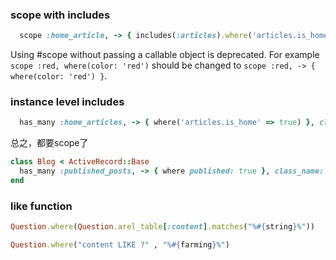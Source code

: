 ### scope with includes

```ruby
  scope :home_article, -> { includes(:articles).where('articles.is_home' => true) }
```

Using #scope without passing a callable object is deprecated. For example `scope :red, where(color: 'red')` should be changed to `scope :red, -> { where(color: 'red') }`.


### instance level includes

```ruby
  has_many :home_articles, -> { where('articles.is_home' => true) }, class_name: 'Article'
```

总之，都要scope了

```ruby
class Blog < ActiveRecord::Base
  has_many :published_posts, -> { where published: true }, class_name: 'Post'
end
```

### like function 

```ruby
Question.where(Question.arel_table[:content].matches("%#{string}%"))

Question.where("content LIKE ?" , "%#{farming}%")

```
